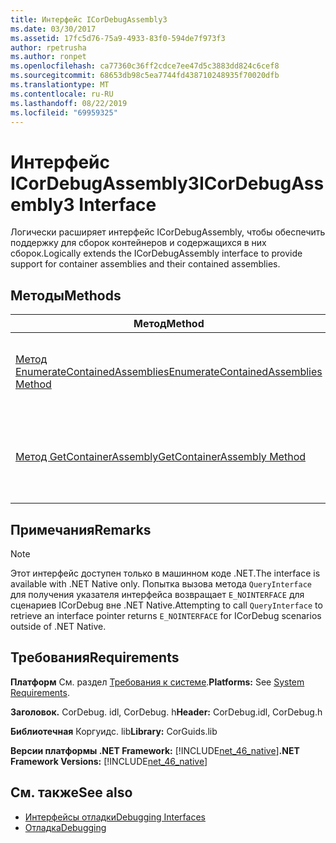 ```yaml
---
title: Интерфейс ICorDebugAssembly3
ms.date: 03/30/2017
ms.assetid: 17fc5d76-75a9-4933-83f0-594de7f973f3
author: rpetrusha
ms.author: ronpet
ms.openlocfilehash: ca77360c36ff2cdce7ee47d5c3883dd824c6cef8
ms.sourcegitcommit: 68653db98c5ea7744fd438710248935f70020dfb
ms.translationtype: MT
ms.contentlocale: ru-RU
ms.lasthandoff: 08/22/2019
ms.locfileid: "69959325"
---
```

# <a name="icordebugassembly3-interface"></a><span data-ttu-id="fd0e3-102">Интерфейс ICorDebugAssembly3</span><span class="sxs-lookup"><span data-stu-id="fd0e3-102">ICorDebugAssembly3 Interface</span></span>
<span data-ttu-id="fd0e3-103">Логически расширяет интерфейс ICorDebugAssembly, чтобы обеспечить поддержку для сборок контейнеров и содержащихся в них сборок.</span><span class="sxs-lookup"><span data-stu-id="fd0e3-103">Logically extends the ICorDebugAssembly interface to provide support for container assemblies and their contained assemblies.</span></span>  
  
## <a name="methods"></a><span data-ttu-id="fd0e3-104">Методы</span><span class="sxs-lookup"><span data-stu-id="fd0e3-104">Methods</span></span>  
  
|<span data-ttu-id="fd0e3-105">Метод</span><span class="sxs-lookup"><span data-stu-id="fd0e3-105">Method</span></span>|<span data-ttu-id="fd0e3-106">Описание</span><span class="sxs-lookup"><span data-stu-id="fd0e3-106">Description</span></span>|  
|------------|-----------------|  
|[<span data-ttu-id="fd0e3-107">Метод EnumerateContainedAssemblies</span><span class="sxs-lookup"><span data-stu-id="fd0e3-107">EnumerateContainedAssemblies Method</span></span>](../../../../docs/framework/unmanaged-api/debugging/icordebugassembly3-enumeratecontainedassemblies-method.md)|<span data-ttu-id="fd0e3-108">Получает перечислитель для сборок, содержащихся в этой сборке.</span><span class="sxs-lookup"><span data-stu-id="fd0e3-108">Gets an enumerator for the assemblies contained in this assembly.</span></span>|  
|[<span data-ttu-id="fd0e3-109">Метод GetContainerAssembly</span><span class="sxs-lookup"><span data-stu-id="fd0e3-109">GetContainerAssembly Method</span></span>](../../../../docs/framework/unmanaged-api/debugging/icordebugassembly3-getcontainerassembly-method.md)|<span data-ttu-id="fd0e3-110">Возвращает контейнерную сборку этого объекта `ICorDebugAssembly3`.</span><span class="sxs-lookup"><span data-stu-id="fd0e3-110">Returns the container assembly of this `ICorDebugAssembly3` object.</span></span>|  
  
## <a name="remarks"></a><span data-ttu-id="fd0e3-111">Примечания</span><span class="sxs-lookup"><span data-stu-id="fd0e3-111">Remarks</span></span>  
  
> [!NOTE]
> <span data-ttu-id="fd0e3-112">Этот интерфейс доступен только в машинном коде .NET.</span><span class="sxs-lookup"><span data-stu-id="fd0e3-112">The interface is available with .NET Native only.</span></span> <span data-ttu-id="fd0e3-113">Попытка вызова метода `QueryInterface` для получения указателя интерфейса возвращает `E_NOINTERFACE` для сценариев ICorDebug вне .NET Native.</span><span class="sxs-lookup"><span data-stu-id="fd0e3-113">Attempting to call `QueryInterface` to retrieve an interface pointer returns `E_NOINTERFACE` for ICorDebug scenarios outside of .NET Native.</span></span>  
  
## <a name="requirements"></a><span data-ttu-id="fd0e3-114">Требования</span><span class="sxs-lookup"><span data-stu-id="fd0e3-114">Requirements</span></span>  
 <span data-ttu-id="fd0e3-115">**Платформ** См. раздел [Требования к системе](../../../../docs/framework/get-started/system-requirements.md).</span><span class="sxs-lookup"><span data-stu-id="fd0e3-115">**Platforms:** See [System Requirements](../../../../docs/framework/get-started/system-requirements.md).</span></span>  
  
 <span data-ttu-id="fd0e3-116">**Заголовок.** CorDebug. idl, CorDebug. h</span><span class="sxs-lookup"><span data-stu-id="fd0e3-116">**Header:** CorDebug.idl, CorDebug.h</span></span>  
  
 <span data-ttu-id="fd0e3-117">**Библиотечная** Коргуидс. lib</span><span class="sxs-lookup"><span data-stu-id="fd0e3-117">**Library:** CorGuids.lib</span></span>  
  
 <span data-ttu-id="fd0e3-118">**Версии платформы .NET Framework:** [!INCLUDE[net_46_native](../../../../includes/net-46-native-md.md)]</span><span class="sxs-lookup"><span data-stu-id="fd0e3-118">**.NET Framework Versions:** [!INCLUDE[net_46_native](../../../../includes/net-46-native-md.md)]</span></span>  
  
## <a name="see-also"></a><span data-ttu-id="fd0e3-119">См. также</span><span class="sxs-lookup"><span data-stu-id="fd0e3-119">See also</span></span>

- [<span data-ttu-id="fd0e3-120">Интерфейсы отладки</span><span class="sxs-lookup"><span data-stu-id="fd0e3-120">Debugging Interfaces</span></span>](../../../../docs/framework/unmanaged-api/debugging/debugging-interfaces.md)
- [<span data-ttu-id="fd0e3-121">Отладка</span><span class="sxs-lookup"><span data-stu-id="fd0e3-121">Debugging</span></span>](../../../../docs/framework/unmanaged-api/debugging/index.md)
